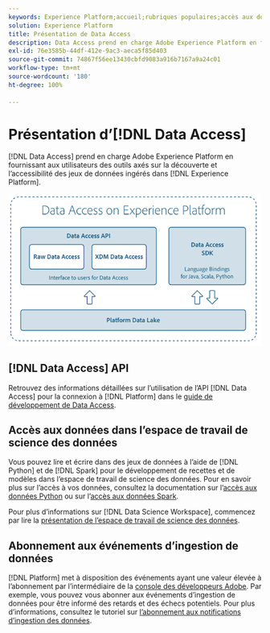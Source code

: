 ```yaml
---
keywords: Experience Platform;accueil;rubriques populaires;accès aux données;sdk python;sdk spark;api data access
solution: Experience Platform
title: Présentation de Data Access
description: Data Access prend en charge Adobe Experience Platform en fournissant aux utilisateurs des outils axés sur la découverte et lʼaccessibilité des jeux de données Platform ingérés.
exl-id: 76e3585b-44df-412e-9ac3-aeca5f85d403
source-git-commit: 74867f56ee13430cbfd9083a916b7167a9a24c01
workflow-type: tm+mt
source-wordcount: '180'
ht-degree: 100%

---
```


# Présentation d’[!DNL Data Access]

[!DNL Data Access] prend en charge Adobe Experience Platform en fournissant aux utilisateurs des outils axés sur la découverte et lʼaccessibilité des jeux de données ingérés dans [!DNL Experience Platform].

![Data Access sur Experience Platform](images/Data_Access_Experience_Platform.png)

## [!DNL Data Access] API

Retrouvez des informations détaillées sur lʼutilisation de lʼAPI [!DNL Data Access] pour la connexion à [!DNL Platform] dans le [guide de développement de Data Access](api.md).

## Accès aux données dans l’espace de travail de science des données

Vous pouvez lire et écrire dans des jeux de données à lʼaide de [!DNL Python] et de [!DNL Spark] pour le développement de recettes et de modèles dans l’espace de travail de science des données. Pour en savoir plus sur lʼaccès à vos données, consultez la documentation sur lʼ[accès aux données Python](../data-science-workspace/authoring/python.md) ou sur lʼ[accès aux données Spark](../data-science-workspace/authoring/spark.md).

Pour plus dʼinformations sur [!DNL Data Science Workspace], commencez par lire la [présentation de l’espace de travail de science des données](../data-science-workspace/home.md).

## Abonnement aux événements d’ingestion de données

[!DNL Platform] met à disposition des événements ayant une valeur élevée à lʼabonnement par lʼintermédiaire de la [console des développeurs Adobe](https://www.adobe.com/go/devs_console_ui). Par exemple, vous pouvez vous abonner aux événements d’ingestion de données pour être informé des retards et des échecs potentiels. Pour plus dʼinformations, consultez le tutoriel sur [lʼabonnement aux notifications dʼingestion des données](../ingestion/quality/subscribe-events.md).
